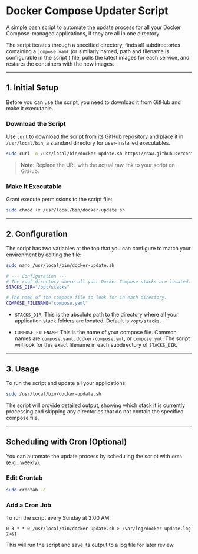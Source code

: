 # Docker Compose Updater Script

A simple  bash script to automate the update process for all your Docker Compose-managed applications, if they are all in one directory

The script iterates through a specified directory, finds all subdirectories containing a `compose.yaml` (or similarly named, path and filename is configurable in the script ) file, pulls the latest images for each service, and restarts the containers with the new images.

---

## 1. Initial Setup

Before you can use the script, you need to download it from GitHub and make it executable.

### Download the Script

Use `curl` to download the script from its GitHub repository and place it in `/usr/local/bin`, a standard directory for user-installed executables.

```bash
sudo curl -o /usr/local/bin/docker-update.sh https://raw.githubusercontent.com/anderskeis/DockerComposeUpdate/compose-update.sh
```

> **Note:** Replace the URL with the actual raw link to your script on GitHub.

### Make it Executable

Grant execute permissions to the script file:

```bash
sudo chmod +x /usr/local/bin/docker-update.sh
```

---

## 2. Configuration

The script has two variables at the top that you can configure to match your environment by editing the file:

```bash
sudo nano /usr/local/bin/docker-update.sh
```

```bash
# --- Configuration ---
# The root directory where all your Docker Compose stacks are located.
STACKS_DIR="/opt/stacks"

# The name of the compose file to look for in each directory.
COMPOSE_FILENAME="compose.yaml"
```

- `STACKS_DIR`: This is the absolute path to the directory where all your application stack folders are located. Default is `/opt/stacks`.

- `COMPOSE_FILENAME`: This is the name of your compose file. Common names are `compose.yaml`, `docker-compose.yml`, or `compose.yml`. The script will look for this exact filename in each subdirectory of `STACKS_DIR`.

---

## 3. Usage

To run the script and update all your applications:

```bash
sudo /usr/local/bin/docker-update.sh
```

The script will provide detailed output, showing which stack it is currently processing and skipping any directories that do not contain the specified compose file.

---

## Scheduling with Cron (Optional)

You can automate the update process by scheduling the script with `cron` (e.g., weekly).

### Edit Crontab

```bash
sudo crontab -e
```

### Add a Cron Job

To run the script every Sunday at 3:00 AM:

```cron
0 3 * * 0 /usr/local/bin/docker-update.sh > /var/log/docker-update.log 2>&1
```

This will run the script and save its output to a log file for later review.
